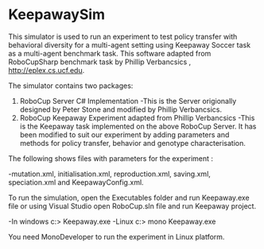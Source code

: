 # KeepawaySim


This simulator is used to run an experiment to test policy transfer with behavioral diversity for a multi-agent setting using Keepaway Soccer task as a multi-agent benchmark task. This software adapted from RoboCupSharp benchmark task by Phillip Verbancsics , http://eplex.cs.ucf.edu. 

The simulator contains two packages:
1) RoboCup Server C# Implementation 
	-This is the Server origionally designed by Peter Stone and modified by Phillip Verbancsics. 
2) RoboCup Keepaway Experiment adapted from Phillip Verbancsics
	-This is the Keepaway task implemented on the above RoboCup Server. It has been modified to suit our experiment by adding parameters and methods for policy transfer, behavior and 
	genotype characterisation. 
	
The following shows files with parameters for the experiment :

-mutation.xml, initialisation.xml, reproduction.xml, saving.xml, speciation.xml and KeepawayConfig.xml.

To run the simulation, open the Executables folder and run Keepaway.exe file or using Visual Studio open RoboCup.sln file and run Keepaway project.

-In windows c:> Keepaway.exe
-Linux c:> mono Keepaway.exe

You need MonoDeveloper to run the experiment in Linux platform.




